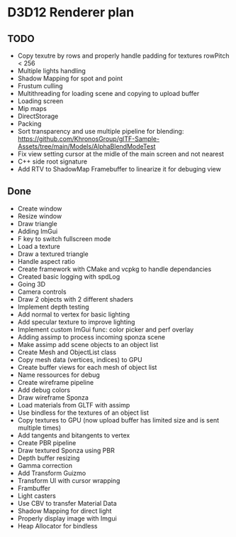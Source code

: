 # D3D12 Renderer plan

## TODO

- Copy texutre by rows and properly handle padding for textures rowPitch < 256
- Multiple lights handling
- Shadow Mapping for spot and point
- Frustum culling
- Multithreading for loading scene and copying to upload buffer
- Loading screen
- Mip maps
- DirectStorage
- Packing
- Sort transparency and use multiple pipeline for blending:  
<https://github.com/KhronosGroup/glTF-Sample-Assets/tree/main/Models/AlphaBlendModeTest>
- Fix view setting cursor at the midle of the main screen and not nearest
- C++ side root signature
- Add RTV to ShadowMap Framebuffer to linearize it for debuging view

## Done

- Create window
- Resize window
- Draw triangle
- Adding ImGui
- F key to switch fullscreen mode
- Load a texture
- Draw a textured triangle
- Handle aspect ratio
- Create framework with CMake and vcpkg to handle dependancies
- Created basic logging with spdLog
- Going 3D
- Camera controls
- Draw 2 objects with 2 different shaders
- Implement depth testing
- Add normal to vertex for basic lighting
- Add specular texture to improve lighting
- Implement custom ImGui func: color picker and perf overlay
- Adding assimp to process incoming sponza scene
- Make assimp add scene objects to an object list
- Create Mesh and ObjectList class
- Copy mesh data (vertices, indices) to GPU
- Create buffer views for each mesh of object list
- Name ressources for debug
- Create wireframe pipeline
- Add debug colors
- Draw wireframe Sponza
- Load materials from GLTF with assimp
- Use bindless for the textures of an object list
- Copy textures to GPU (now upload buffer has limited size and is sent multiple times)
- Add tangents and bitangents to vertex
- Create PBR pipeline
- Draw textured Sponza using PBR
- Depth buffer resizing
- Gamma correction
- Add Transform Guizmo
- Transform UI with cursor wrapping
- Frambuffer
- Light casters
- Use CBV to transfer Material Data
- Shadow Mapping for direct light
- Properly display image with Imgui
- Heap Allocator for bindless
